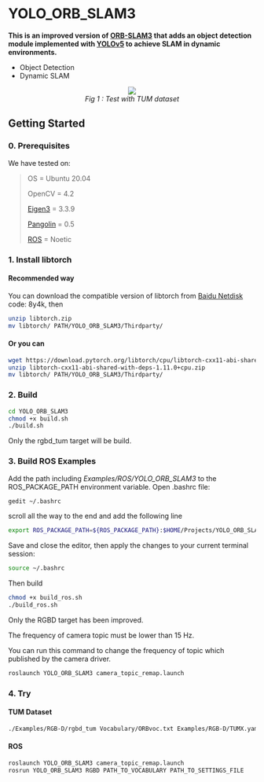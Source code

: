 # YOLO_ORB_SLAM3

**This is an improved version of [ORB-SLAM3](https://github.com/UZ-SLAMLab/ORB_SLAM3) that adds an object detection module implemented with [YOLOv5](https://github.com/ultralytics/yolov5) to achieve SLAM in dynamic environments.**
- Object Detection
- Dynamic SLAM

<p align="center">
  <img src="Fig.png"/>
  <br>
  <em>Fig 1 : Test with TUM dataset</em>
</p>

## Getting Started
### 0. Prerequisites

We have tested on:

>
> OS = Ubuntu 20.04
> 
> OpenCV = 4.2
> 
> [Eigen3](http://eigen.tuxfamily.org/index.php?title=Main_Page) = 3.3.9
>
> [Pangolin](https://github.com/stevenlovegrove/Pangolin) = 0.5
>
> [ROS](http://wiki.ros.org/ROS/Installation) = Noetic


### 1. Install libtorch

#### Recommended way
You can download the compatible version of libtorch from [Baidu Netdisk](https://pan.baidu.com/s/1DQGM3rt3KTPWtpRK0lu8Fg?pwd=8y4k) 
code: 8y4k,  then
```bash
unzip libtorch.zip
mv libtorch/ PATH/YOLO_ORB_SLAM3/Thirdparty/
```
#### Or you can

```bash
wget https://download.pytorch.org/libtorch/cpu/libtorch-cxx11-abi-shared-with-deps-1.11.0%2Bcpu.zip
unzip libtorch-cxx11-abi-shared-with-deps-1.11.0+cpu.zip
mv libtorch/ PATH/YOLO_ORB_SLAM3/Thirdparty/
```

### 2. Build
```bash
cd YOLO_ORB_SLAM3
chmod +x build.sh
./build.sh
```

Only the rgbd_tum target will be build.

### 3. Build ROS Examples
Add the path including *Examples/ROS/YOLO_ORB_SLAM3* to the ROS_PACKAGE_PATH environment variable. Open .bashrc file:
```bash
gedit ~/.bashrc
```
scroll all the way to the end and add the following line
```bash
export ROS_PACKAGE_PATH=${ROS_PACKAGE_PATH}:$HOME/Projects/YOLO_ORB_SLAM3/Examples/ROS
```
Save and close the editor, then apply the changes to your current terminal session:
```bash
source ~/.bashrc
```

Then build
```bash
chmod +x build_ros.sh
./build_ros.sh
```

Only the RGBD target has been improved.

The frequency of camera topic must be lower than 15 Hz.

You can run this command to change the frequency of topic which published by the camera driver. 
```bash
roslaunch YOLO_ORB_SLAM3 camera_topic_remap.launch
```

### 4. Try

#### TUM Dataset

```bash
./Examples/RGB-D/rgbd_tum Vocabulary/ORBvoc.txt Examples/RGB-D/TUMX.yaml PATH_TO_SEQUENCE_FOLDER ASSOCIATIONS_FILE
```

#### ROS

```bash
roslaunch YOLO_ORB_SLAM3 camera_topic_remap.launch
rosrun YOLO_ORB_SLAM3 RGBD PATH_TO_VOCABULARY PATH_TO_SETTINGS_FILE
```

